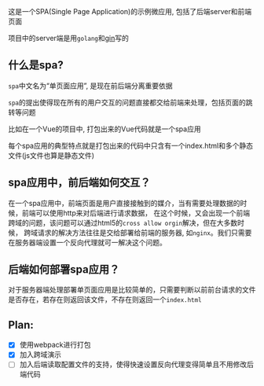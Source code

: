这是一个SPA(Single Page Application)的示例微应用, 包括了后端server和前端页面

项目中的server端是用`golang`和[gin](https://github.com/gin-gonic/gin)写的

## 什么是spa?
`spa`中文名为“单页面应用”, 是现在前后端分离重要依据

`spa`的提出使得现在所有的用户交互的问题直接都交给前端来处理，包括页面的跳转等问题

比如在一个Vue的项目中, 打包出来的Vue代码就是一个spa应用

每个spa应用的典型特点就是打包出来的代码中只含有一个index.html和多个静态文件(js文件也算是静态文件)

## spa应用中，前后端如何交互？

在一个spa应用中，前端页面是用户直接接触到的媒介，当有需要处理数据的时候，前端可以使用http来对后端进行请求数据，
在这个时候，又会出现一个前端跨域的问题，该问题可以通过html5的`cross allow orgin`解决，但在大多数时候，
跨域请求的解决方法往往是交给部署给前端的服务器, 如`nginx`。我们只需要在服务器端设置一个反向代理就可一解决这个问题。

## 后端如何部署spa应用？
对于服务器端处理部署单页面应用是比较简单的，只需要判断以前前台请求的文件是否存在，若存在则返回该文件，不存在则返回一个`index.html`


## Plan:
- [x] 使用webpack进行打包
- [x] 加入跨域演示
- [ ] 加入后端读取配置文件的支持，使得快速设置反向代理变得简单且不用修改后端代码
